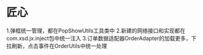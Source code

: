 
# 匠心

1.弹框统一管理，都在PopShowUtils工具类中
2.新建的网络接口和实现都在com.xsd.jx.inject包中统一注入
3.订单数据适配器OrderAdapter的加载更多，下拉刷新，点击事件在OrderUtils中统一处理


